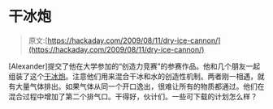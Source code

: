 # 干冰炮

> 原文:[https://hackaday.com/2009/08/11/dry-ice-cannon/](https://hackaday.com/2009/08/11/dry-ice-cannon/)

[Alexander]提交了他在大学参加的“创造力竞赛”的参赛作品。他和几个朋友一起组装了这个[干冰炮](http://sonium.blogspot.com/2009/08/dry-ice-canon-fun.html)。注意他们用来混合干冰和水的创造性机制。两者刚一相遇，就有大量气体排出。如果气体从同一个开口逸出，很难让所有的物质都通过。他们在混合过程中增加了第二个排气口。干得好，伙计们。一些可下载的计划怎么样？